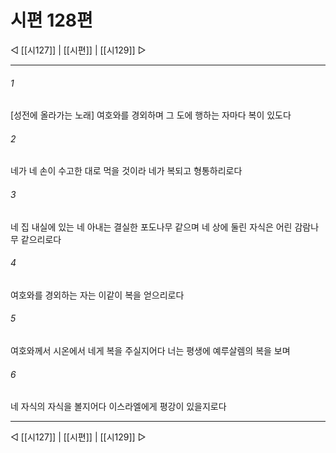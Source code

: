 ﻿# 시편 128편

◁ [[시127]] | [[시편]] | [[시129]] ▷
***

###### 1
[성전에 올라가는 노래] 여호와를 경외하며 그 도에 행하는 자마다 복이 있도다

###### 2
네가 네 손이 수고한 대로 먹을 것이라 네가 복되고 형통하리로다

###### 3
네 집 내실에 있는 네 아내는 결실한 포도나무 같으며 네 상에 둘린 자식은 어린 감람나무 같으리로다

###### 4
여호와를 경외하는 자는 이같이 복을 얻으리로다

###### 5
여호와께서 시온에서 네게 복을 주실지어다 너는 평생에 예루살렘의 복을 보며

###### 6
네 자식의 자식을 볼지어다 이스라엘에게 평강이 있을지로다


***
◁ [[시127]] | [[시편]] | [[시129]] ▷